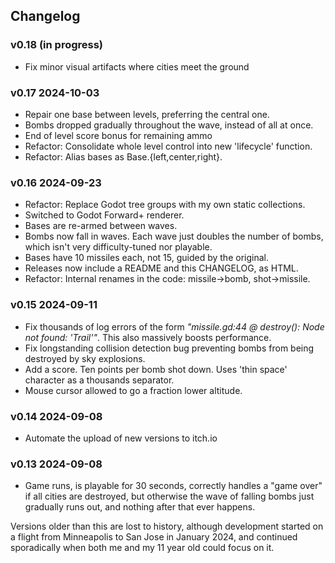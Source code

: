 ## Changelog

### v0.18 (in progress)

* Fix minor visual artifacts where cities meet the ground

### v0.17 2024-10-03

* Repair one base between levels, preferring the central one.
* Bombs dropped gradually throughout the wave, instead of all at once.
* End of level score bonus for remaining ammo
* Refactor: Consolidate whole level control into new 'lifecycle' function.
* Refactor: Alias bases as Base.{left,center,right}.

### v0.16 2024-09-23

* Refactor: Replace Godot tree groups with my own static collections.
* Switched to Godot Forward+ renderer.
* Bases are re-armed between waves.
* Bombs now fall in waves. Each wave just doubles the number of bombs,
  which isn't very difficulty-tuned nor playable.
* Bases have 10 missiles each, not 15, guided by the original.
* Releases now include a README and this CHANGELOG, as HTML.
* Refactor: Internal renames in the code: missile->bomb, shot->missile.

### v0.15 2024-09-11

* Fix thousands of log errors of the form *"missile.gd:44 @ destroy(): Node not
  found: 'Trail'"*. This also massively boosts performance.
* Fix longstanding collision detection bug preventing bombs from being destroyed
  by sky explosions.
* Add a score. Ten points per bomb shot down. Uses 'thin space' character as a
  thousands separator.
* Mouse cursor allowed to go a fraction lower altitude.

### v0.14 2024-09-08

* Automate the upload of new versions to itch.io

### v0.13 2024-09-08

* Game runs, is playable for 30 seconds, correctly handles a "game over" if all
  cities are destroyed, but otherwise the wave of falling bombs just
  gradually runs out, and nothing after that ever happens.

Versions older than this are lost to history, although development started on a
flight from Minneapolis to San Jose in January 2024, and continued sporadically
when both me and my 11 year old could focus on it.

